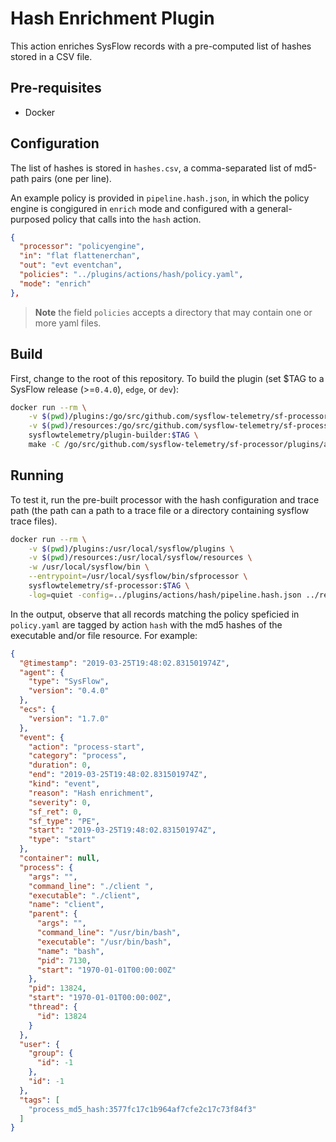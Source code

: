 # Hash Enrichment Plugin

This action enriches SysFlow records with a pre-computed list of hashes stored in a CSV file.

## Pre-requisites

* Docker

## Configuration

The list of hashes is stored in `hashes.csv`, a comma-separated list of md5-path pairs (one per line).

An example policy is provided in `pipeline.hash.json`, in which the policy engine is congigured in `enrich` mode and configured with a general-purposed policy that calls into the `hash` action.

```json
{
  "processor": "policyengine",
  "in": "flat flattenerchan",
  "out": "evt eventchan",
  "policies": "../plugins/actions/hash/policy.yaml", 
  "mode": "enrich"     
},
```

> **Note** the field `policies` accepts a directory that may contain one or more yaml files.

## Build

First, change to the root of this repository. To build the plugin (set $TAG to a SysFlow release (>=`0.4.0`), `edge`, or `dev`):

```bash
docker run --rm \
    -v $(pwd)/plugins:/go/src/github.com/sysflow-telemetry/sf-processor/plugins \
    -v $(pwd)/resources:/go/src/github.com/sysflow-telemetry/sf-processor/resources \
    sysflowtelemetry/plugin-builder:$TAG \
    make -C /go/src/github.com/sysflow-telemetry/sf-processor/plugins/actions/hash
```

## Running

To test it, run the pre-built processor with the hash configuration and trace path (the path can a path to a trace file or a directory containing sysflow trace files).

```bash
docker run --rm \
    -v $(pwd)/plugins:/usr/local/sysflow/plugins \
    -v $(pwd)/resources:/usr/local/sysflow/resources \
    -w /usr/local/sysflow/bin \
    --entrypoint=/usr/local/sysflow/bin/sfprocessor \
    sysflowtelemetry/sf-processor:$TAG \
    -log=quiet -config=../plugins/actions/hash/pipeline.hash.json ../resources/traces/
```

In the output, observe that all records matching the policy speficied in `policy.yaml` are tagged by action `hash` with the md5 hashes of the executable and/or file resource. For example:

```json
{
  "@timestamp": "2019-03-25T19:48:02.831501974Z",
  "agent": {
    "type": "SysFlow",
    "version": "0.4.0"
  },
  "ecs": {
    "version": "1.7.0"
  },
  "event": {
    "action": "process-start",
    "category": "process",
    "duration": 0,
    "end": "2019-03-25T19:48:02.831501974Z",
    "kind": "event",
    "reason": "Hash enrichment",
    "severity": 0,
    "sf_ret": 0,
    "sf_type": "PE",
    "start": "2019-03-25T19:48:02.831501974Z",
    "type": "start"
  },
  "container": null,
  "process": {
    "args": "",
    "command_line": "./client ",
    "executable": "./client",
    "name": "client",
    "parent": {
      "args": "",
      "command_line": "/usr/bin/bash",
      "executable": "/usr/bin/bash",
      "name": "bash",
      "pid": 7130,
      "start": "1970-01-01T00:00:00Z"
    },
    "pid": 13824,
    "start": "1970-01-01T00:00:00Z",
    "thread": {
      "id": 13824
    }
  },
  "user": {
    "group": {
      "id": -1
    },
    "id": -1
  },
  "tags": [
    "process_md5_hash:3577fc17c1b964af7cfe2c17c73f84f3"
  ]
}
```
